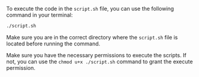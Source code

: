 To execute the code in the `script.sh` file, you can use the following command in your terminal:

```bash
./script.sh
```

Make sure you are in the correct directory where the `script.sh` file is located before running the command.

Make sure you have the necessary permissions to execute the scripts. If not, you can use the `chmod u+x ./script.sh` command to grant the execute permission.